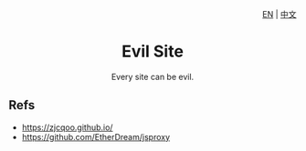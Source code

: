 <div align="right">

[EN](/README.md) | [中文](/docs/README_ZH.md)

</div>

<div align="center">

# Evil Site

Every site can be evil.

</div>


## Refs

- https://zjcqoo.github.io/
- https://github.com/EtherDream/jsproxy